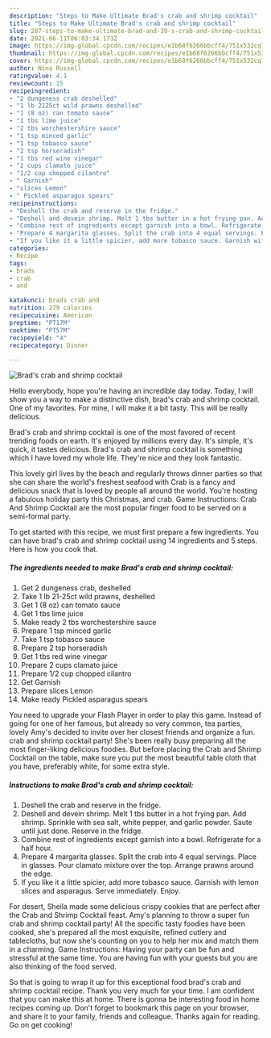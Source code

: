 ```yaml
---
description: "Steps to Make Ultimate Brad's crab and shrimp cocktail"
title: "Steps to Make Ultimate Brad's crab and shrimp cocktail"
slug: 287-steps-to-make-ultimate-brad-and-39-s-crab-and-shrimp-cocktail
date: 2021-06-11T06:03:34.173Z
image: https://img-global.cpcdn.com/recipes/e1b68f6266bbcff4/751x532cq70/brads-crab-and-shrimp-cocktail-recipe-main-photo.jpg
thumbnail: https://img-global.cpcdn.com/recipes/e1b68f6266bbcff4/751x532cq70/brads-crab-and-shrimp-cocktail-recipe-main-photo.jpg
cover: https://img-global.cpcdn.com/recipes/e1b68f6266bbcff4/751x532cq70/brads-crab-and-shrimp-cocktail-recipe-main-photo.jpg
author: Nina Russell
ratingvalue: 4.1
reviewcount: 15
recipeingredient:
- "2 dungeness crab deshelled"
- "1 lb 2125ct wild prawns deshelled"
- "1 (8 oz) can tomato sauce"
- "1 tbs lime juice"
- "2 tbs worchestershire sauce"
- "1 tsp minced garlic"
- "1 tsp tobasco sauce"
- "2 tsp horseradish"
- "1 tbs red wine vinegar"
- "2 cups clamato juice"
- "1/2 cup chopped cilantro"
- " Garnish"
- "slices Lemon"
- " Pickled asparagus spears"
recipeinstructions:
- "Deshell the crab and reserve in the fridge."
- "Deshell and devein shrimp. Melt 1 tbs butter in a hot frying pan. Add shrimp. Sprinkle with sea salt, white pepper, and garlic powder. Saute until just done. Reserve in the fridge."
- "Combine rest of ingredients except garnish into a bowl. Refrigerate for a half hour."
- "Prepare 4 margarita glasses. Split the crab into 4 equal servings. Place in glasses. Pour clamato mixture over the top. Arrange prawns around the edge."
- "If you like it a little spicier, add more tobasco sauce. Garnish with lemon slices and asparagus. Serve immediately. Enjoy."
categories:
- Recipe
tags:
- brads
- crab
- and

katakunci: brads crab and 
nutrition: 279 calories
recipecuisine: American
preptime: "PT17M"
cooktime: "PT57M"
recipeyield: "4"
recipecategory: Dinner

---
```



![Brad&#39;s crab and shrimp cocktail](https://img-global.cpcdn.com/recipes/e1b68f6266bbcff4/751x532cq70/brads-crab-and-shrimp-cocktail-recipe-main-photo.jpg)

Hello everybody, hope you're having an incredible day today. Today, I will show you a way to make a distinctive dish, brad&#39;s crab and shrimp cocktail. One of my favorites. For mine, I will make it a bit tasty. This will be really delicious.

Brad&#39;s crab and shrimp cocktail is one of the most favored of recent trending foods on earth. It's enjoyed by millions every day. It's simple, it's quick, it tastes delicious. Brad&#39;s crab and shrimp cocktail is something which I have loved my whole life. They're nice and they look fantastic.

This lovely girl lives by the beach and regularly throws dinner parties so that she can share the world&#39;s freshest seafood with Crab is a fancy and delicious snack that is loved by people all around the world. You&#39;re hosting a fabulous holiday party this Christmas, and crab. Game Instructions: Crab And Shrimp Cocktail are the most popular finger food to be served on a semi-formal party.


To get started with this recipe, we must first prepare a few ingredients. You can have brad&#39;s crab and shrimp cocktail using 14 ingredients and 5 steps. Here is how you cook that.

<!--inarticleads1-->

##### The ingredients needed to make Brad&#39;s crab and shrimp cocktail:

1. Get 2 dungeness crab, deshelled
1. Take 1 lb 21-25ct wild prawns, deshelled
1. Get 1 (8 oz) can tomato sauce
1. Get 1 tbs lime juice
1. Make ready 2 tbs worchestershire sauce
1. Prepare 1 tsp minced garlic
1. Take 1 tsp tobasco sauce
1. Prepare 2 tsp horseradish
1. Get 1 tbs red wine vinegar
1. Prepare 2 cups clamato juice
1. Prepare 1/2 cup chopped cilantro
1. Get  Garnish
1. Prepare slices Lemon
1. Make ready  Pickled asparagus spears


You need to upgrade your Flash Player in order to play this game. Instead of going for one of her famous, but already so very common, tea parties, lovely Amy&#39;s decided to invite over her closest friends and organize a fun. crab and shrimp cocktail party! She&#39;s been really busy preparing all the most finger-liking delicious foodies. But before placing the Crab and Shrimp Cocktail on the table, make sure you put the most beautiful table cloth that you have, preferably white, for some extra style. 

<!--inarticleads2-->

##### Instructions to make Brad&#39;s crab and shrimp cocktail:

1. Deshell the crab and reserve in the fridge.
1. Deshell and devein shrimp. Melt 1 tbs butter in a hot frying pan. Add shrimp. Sprinkle with sea salt, white pepper, and garlic powder. Saute until just done. Reserve in the fridge.
1. Combine rest of ingredients except garnish into a bowl. Refrigerate for a half hour.
1. Prepare 4 margarita glasses. Split the crab into 4 equal servings. Place in glasses. Pour clamato mixture over the top. Arrange prawns around the edge.
1. If you like it a little spicier, add more tobasco sauce. Garnish with lemon slices and asparagus. Serve immediately. Enjoy.


For desert, Sheila made some delicious crispy cookies that are perfect after the Crab and Shrimp Cocktail feast. Amy&#39;s planning to throw a super fun crab and shrimp cocktail party! All the specific tasty foodies have been cooked, she&#39;s prepared all the most exquisite, refined cutlery and tablecloths, but now she&#39;s counting on you to help her mix and match them in a charming. Game Instructions: Having your party can be fun and stressful at the same time. You are having fun with your guests but you are also thinking of the food served. 

So that is going to wrap it up for this exceptional food brad&#39;s crab and shrimp cocktail recipe. Thank you very much for your time. I am confident that you can make this at home. There is gonna be interesting food in home recipes coming up. Don't forget to bookmark this page on your browser, and share it to your family, friends and colleague. Thanks again for reading. Go on get cooking!
